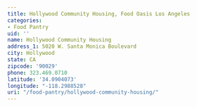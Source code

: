 ```yaml
---
title: Hollywood Community Housing, Food Oasis Los Angeles
categories:
- Food Pantry
uid: ''
name: Hollywood Community Housing
address_1: 5020 W. Santa Monica Boulevard
city: Hollywood
state: CA
zipcode: '90029'
phone: 323.469.0710
latitude: '34.0904073'
longitude: "-118.2988528"
uri: "/food-pantry/hollywood-community-housing/"
---
```


